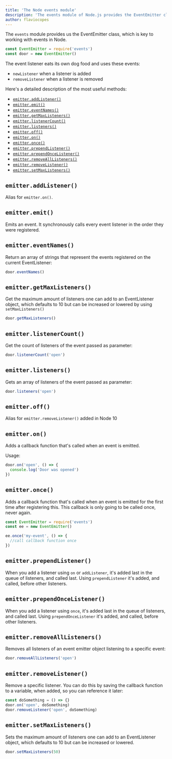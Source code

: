 ```yaml
---
title: 'The Node events module'
description: 'The events module of Node.js provides the EventEmitter class'
author: flaviocopes
---
```


The `events` module provides us the EventEmitter class, which is key to working with events in Node.

```js
const EventEmitter = require('events')
const door = new EventEmitter()
```

The event listener eats its own dog food and uses these events:

- `newListener` when a listener is added
- `removeListener` when a listener is removed

Here's a detailed description of the most useful methods:

<!-- TOC -->

- [`emitter.addListener()`](#emitteraddlistener)
- [`emitter.emit()`](#emitteremit)
- [`emitter.eventNames()`](#emittereventnames)
- [`emitter.getMaxListeners()`](#emittergetmaxlisteners)
- [`emitter.listenerCount()`](#emitterlistenercount)
- [`emitter.listeners()`](#emitterlisteners)
- [`emitter.off()`](#emitteroff)
- [`emitter.on()`](#emitteron)
- [`emitter.once()`](#emitteronce)
- [`emitter.prependListener()`](#emitterprependlistener)
- [`emitter.prependOnceListener()`](#emitterprependoncelistener)
- [`emitter.removeAllListeners()`](#emitterremovealllisteners)
- [`emitter.removeListener()`](#emitterremovelistener)
- [`emitter.setMaxListeners()`](#emittersetmaxlisteners)

<!-- /TOC -->

## `emitter.addListener()`

Alias for `emitter.on()`.

## `emitter.emit()`

Emits an event. It synchronously calls every event listener in the order they were registered.

## `emitter.eventNames()`

Return an array of strings that represent the events registered on the current EventListener:

```js
door.eventNames()
```

## `emitter.getMaxListeners()`

Get the maximum amount of listeners one can add to an EventListener object, which defaults to 10 but can be increased or lowered by using `setMaxListeners()`

```js
door.getMaxListeners()
```

## `emitter.listenerCount()`

Get the count of listeners of the event passed as parameter:

```js
door.listenerCount('open')
```

## `emitter.listeners()`

Gets an array of listeners of the event passed as parameter:

```js
door.listeners('open')
```

## `emitter.off()`

Alias for `emitter.removeListener()` added in Node 10

## `emitter.on()`

Adds a callback function that's called when an event is emitted.

Usage:

```js
door.on('open', () => {
  console.log('Door was opened')
})
```

## `emitter.once()`

Adds a callback function that's called when an event is emitted for the first time after registering this. This callback is only going to be called once, never again.

```js
const EventEmitter = require('events')
const ee = new EventEmitter()

ee.once('my-event', () => {
  //call callback function once
})
```

## `emitter.prependListener()`

When you add a listener using `on` or `addListener`, it's added last in the queue of listeners, and called last. Using `prependListener` it's added, and called, before other listeners.

## `emitter.prependOnceListener()`

When you add a listener using `once`, it's added last in the queue of listeners, and called last. Using `prependOnceListener` it's added, and called, before other listeners.

## `emitter.removeAllListeners()`

Removes all listeners of an event emitter object listening to a specific event:

```js
door.removeAllListeners('open')
```

## `emitter.removeListener()`

Remove a specific listener. You can do this by saving the callback function to a variable, when added, so you can reference it later:

```js
const doSomething = () => {}
door.on('open', doSomething)
door.removeListener('open', doSomething)
```

## `emitter.setMaxListeners()`

Sets the maximum amount of listeners one can add to an EventListener object, which defaults to 10 but can be increased or lowered.

```js
door.setMaxListeners(50)
```
